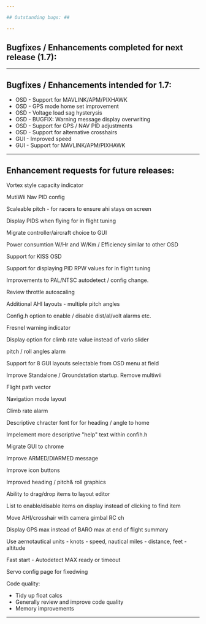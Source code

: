 ```yaml
---

## Outstanding bugs: ##

---
```


## Bugfixes / Enhancements completed for next release (1.7): ##


---

## Bugfixes / Enhancements intended for 1.7: ##

 * OSD    - Support for MAVLINK/APM/PIXHAWK
 * OSD    - GPS mode home set improvement
 * OSD    - Voltage load sag hysterysis
 * OSD    - BUGFIX: Warning message display overwriting
 * OSD    - Support for GPS / NAV PID adjustments
 * OSD    - Support for alternative crosshairs
 * GUI    - Improved speed
 * GUI    - Support for MAVLINK/APM/PIXHAWK

---

## Enhancement requests for future releases: ##

Vortex style capacity indicator

MutiWii Nav PID config

Scaleable pitch - for racers to ensure ahi stays on screen

Display PIDS when flying for in flight tuning

Migrate controller/aircraft choice to GUI

Power consumtion W/Hr and W/Km / Efficiency similar to other OSD

Support for KISS OSD

Support for displaying PID RPW values for in flight tuning

Improvements to PAL/NTSC autodetect / config change.

Review throttle autoscaling

Additional AHI layouts - multiple pitch angles

Config.h option to enable / disable dist/al/volt alarms etc.

Fresnel warning indicator

Display option for climb rate value instead of vario slider

pitch / roll angles alarm

Support for 8 GUI layouts selectable from OSD menu at field

Improve Standalone / Groundstation startup. Remove multiwii

Flight path vector

Navigation mode layout

Climb rate alarm

Descriptive chracter font for for heading / angle to home

Impelement more descriptive "help" text within confih.h

Migrate GUI to chrome

Improve ARMED/DIARMED message

Improve icon buttons

Improved heading / pitch& roll graphics 

Ability to drag/drop items to layout editor

List to enable/disable items on display instead of clicking to find item

Move AHI/crosshair with camera gimbal RC ch

Display GPS max instead of BARO max at end of flight summary

Use aernotautical units - knots - speed, nautical miles - distance, feet - altitude

Fast start - Autodetect MAX ready or timeout

Servo config page for fixedwing



Code quality:

 - Tidy up float calcs
 - Generally review and improve code quality
 - Memory improvements
 
---
 








